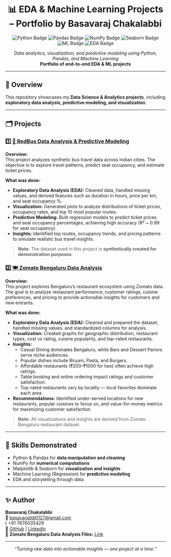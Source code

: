 <h1 align="center">📊 EDA & Machine Learning Projects – Portfolio by Basavaraj Chakalabbi</h1>

<p align="center">
    <img src="https://img.shields.io/badge/Python-3776AB?style=for-the-badge&logo=python&logoColor=white" alt="Python Badge">
    <img src="https://img.shields.io/badge/Pandas-150458?style=for-the-badge&logo=pandas&logoColor=white" alt="Pandas Badge">
    <img src="https://img.shields.io/badge/NumPy-013243?style=for-the-badge&logo=numpy&logoColor=white" alt="NumPy Badge">
    <img src="https://img.shields.io/badge/Seaborn-1A5276?style=for-the-badge&logo=seaborn&logoColor=white" alt="Seaborn Badge">
    <img src="https://img.shields.io/badge/Machine_Learning-F7931E?style=for-the-badge&logo=tensorflow&logoColor=white" alt="ML Badge">
    <img src="https://img.shields.io/badge/EDA-F7DF1E?style=for-the-badge&logo=chartdotjs&logoColor=black" alt="EDA Badge">
</p>

<p align="center">
  <i>Data analytics, visualization, and predictive modeling using Python, Pandas, and Machine Learning</i><br>
  <b>Portfolio of end-to-end EDA & ML projects</b>
</p>

---

## 🧠 Overview

This repository showcases my **Data Science & Analytics projects**, including **exploratory data analysis, predictive modeling, and visualization**.  

---

## 🗂️ Projects

### 1️⃣ [🚌 RedBus Data Analysis & Predictive Modeling](https://github.com/Basavaraj0127/EDA-and-Machine-Learning-Projects/tree/main/RedBus-Data-Analysis)  
**Overview:**  
This project analyzes synthetic bus travel data across Indian cities. The objective is to explore travel patterns, predict seat occupancy, and estimate ticket prices.  

**What was done:**  
- **Exploratory Data Analysis (EDA):** Cleaned data, handled missing values, and derived features such as duration in hours, price per km, and seat occupancy %.  
- **Visualization:** Generated plots to analyze distributions of ticket prices, occupancy rates, and top 10 most popular routes.  
- **Predictive Modeling:** Built regression models to predict ticket prices and seat occupancy percentages, achieving high accuracy (R² ~ 0.99 for seat occupancy).  
- **Insights:** Identified top routes, occupancy trends, and pricing patterns to simulate realistic bus travel insights.  

> **Note:** The dataset used in this project is **synthetically created for demonstration purposes**.  

### 2️⃣ [🍽️ Zomato Bengaluru Data Analysis](https://github.com/Basavaraj0127/EDA-and-Machine-Learning-Projects/tree/main/ZOMATO%20BENGALURU%20DATA%20ANALYSIS)  
**Overview:**  
This project explores Bengaluru’s restaurant ecosystem using Zomato data. The goal is to analyze restaurant performance, customer ratings, cuisine preferences, and pricing to provide actionable insights for customers and new entrants.  

**What was done:**  
- **Exploratory Data Analysis (EDA):** Cleaned and prepared the dataset, handled missing values, and standardized columns for analysis.  
- **Visualization:** Created graphs for geographic distribution, restaurant types, cost vs rating, cuisine popularity, and top-rated restaurants.  
- **Insights:**  
  - Casual Dining dominates Bengaluru, while Bars and Dessert Parlors serve niche audiences.  
  - Popular dishes include Biryani, Pasta, and Burgers.  
  - Affordable restaurants (₹200–₹1000 for two) often achieve high ratings.  
  - Table booking and online ordering impact ratings and customer satisfaction.  
  - Top-rated restaurants vary by locality — local favorites dominate each area.  
- **Recommendations:** Identified under-served locations for new restaurants, popular cuisines to focus on, and value-for-money metrics for maximizing customer satisfaction.  

> **Note:** All visualizations and insights are derived from Zomato Bengaluru restaurant dataset.

---

## 🧩 Skills Demonstrated

- Python & Pandas for **data manipulation and cleaning**  
- NumPy for **numerical computations**  
- Matplotlib & Seaborn for **visualization and insights**  
- Machine Learning (Regression) for **predictive modeling**  
- EDA and storytelling through data  

---

## ✨ Author

**Basavaraj Chakalabbi**  
📧 basavaraddi0127@gmail.com  
📞 +91 7676035429  
🔗 [GitHub](https://github.com/Basavaraj0127) | [LinkedIn](https://www.linkedin.com/in/basavaraj-chakalabbi)  
📂 **Zomato Bengaluru Data Analysis Files:** [Link](https://github.com/Basavaraj0127/EDA-and-Machine-Learning-Projects/tree/main/ZOMATO%20BENGALURU%20DATA%20ANALYSIS)

---

<p align="center">
  <i>“Turning raw data into actionable insights — one project at a time.”</i>
</p>

